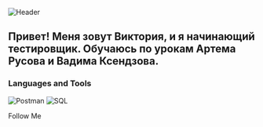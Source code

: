  ![Header][def]

 ## Привет! Меня зовут Виктория, и я начинающий тестировщик. Обучаюсь по урокам Артема Русова и Вадима Ксендзова.

 ### Languages and Tools
 ![Postman][def2]
 ![SQL][def3]

 Follow Me


[def]: https://github.com/ViktoriaGubenok/ViktoriaGubenok/blob/main/assets/developer-tester.gif
[def2]: https://img.shields.io/badge/-Postman-090909?style=for-the-badge&logo=Postman&logoColor=ff6c37
[def3]: https://img.shields.io/badge/-SQL-090909?style=for-the-badge&logo=SQL&logoColor=#04b